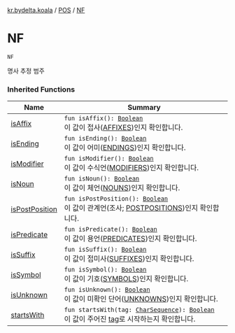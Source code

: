 [kr.bydelta.koala](../index.md) / [POS](index.md) / [NF](./-n-f.md)

# NF

`NF`

명사 추정 범주

### Inherited Functions

| Name | Summary |
|---|---|
| [isAffix](is-affix.md) | `fun isAffix(): `[`Boolean`](https://kotlinlang.org/api/latest/jvm/stdlib/kotlin/-boolean/index.html)<br>이 값이 접사([AFFIXES](-a-f-f-i-x-e-s.md))인지 확인합니다. |
| [isEnding](is-ending.md) | `fun isEnding(): `[`Boolean`](https://kotlinlang.org/api/latest/jvm/stdlib/kotlin/-boolean/index.html)<br>이 값이 어미([ENDINGS](-e-n-d-i-n-g-s.md))인지 확인합니다. |
| [isModifier](is-modifier.md) | `fun isModifier(): `[`Boolean`](https://kotlinlang.org/api/latest/jvm/stdlib/kotlin/-boolean/index.html)<br>이 값이 수식언([MODIFIERS](-m-o-d-i-f-i-e-r-s.md))인지 확인합니다. |
| [isNoun](is-noun.md) | `fun isNoun(): `[`Boolean`](https://kotlinlang.org/api/latest/jvm/stdlib/kotlin/-boolean/index.html)<br>이 값이 체언([NOUNS](-n-o-u-n-s.md))인지 확인합니다. |
| [isPostPosition](is-post-position.md) | `fun isPostPosition(): `[`Boolean`](https://kotlinlang.org/api/latest/jvm/stdlib/kotlin/-boolean/index.html)<br>이 값이 관계언(조사; [POSTPOSITIONS](-p-o-s-t-p-o-s-i-t-i-o-n-s.md))인지 확인합니다. |
| [isPredicate](is-predicate.md) | `fun isPredicate(): `[`Boolean`](https://kotlinlang.org/api/latest/jvm/stdlib/kotlin/-boolean/index.html)<br>이 값이 용언([PREDICATES](-p-r-e-d-i-c-a-t-e-s.md))인지 확인합니다. |
| [isSuffix](is-suffix.md) | `fun isSuffix(): `[`Boolean`](https://kotlinlang.org/api/latest/jvm/stdlib/kotlin/-boolean/index.html)<br>이 값이 접미사([SUFFIXES](-s-u-f-f-i-x-e-s.md))인지 확인합니다. |
| [isSymbol](is-symbol.md) | `fun isSymbol(): `[`Boolean`](https://kotlinlang.org/api/latest/jvm/stdlib/kotlin/-boolean/index.html)<br>이 값이 기호([SYMBOLS](-s-y-m-b-o-l-s.md))인지 확인합니다. |
| [isUnknown](is-unknown.md) | `fun isUnknown(): `[`Boolean`](https://kotlinlang.org/api/latest/jvm/stdlib/kotlin/-boolean/index.html)<br>이 값이 미확인 단어([UNKNOWNS](-u-n-k-n-o-w-n-s.md))인지 확인합니다. |
| [startsWith](starts-with.md) | `fun startsWith(tag: `[`CharSequence`](https://kotlinlang.org/api/latest/jvm/stdlib/kotlin/-char-sequence/index.html)`): `[`Boolean`](https://kotlinlang.org/api/latest/jvm/stdlib/kotlin/-boolean/index.html)<br>이 값이 주어진 [tag](starts-with.md#kr.bydelta.koala.POS$startsWith(kotlin.CharSequence)/tag)로 시작하는지 확인합니다. |
